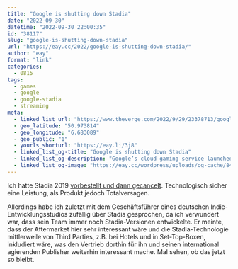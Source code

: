 ```yaml
---
title: "Google is shutting down Stadia"
date: "2022-09-30"
datetime: "2022-09-30 22:00:35"
id: "38117"
slug: "google-is-shutting-down-stadia"
url: "https://eay.cc/2022/google-is-shutting-down-stadia/"
author: "eay"
format: "link"
categories:
  - 0815
tags:
  - games
  - google
  - google-stadia
  - streaming
meta:
  - linked_list_url: "https://www.theverge.com/2022/9/29/23378713/google-stadia-shutting-down-game-streaming-january-2023"
  - geo_latitude: "50.973814"
  - geo_longitude: "6.683089"
  - geo_public: "1"
  - yourls_shorturl: "https://eay.li/3j8"
  - linked_list_og-title: "Google is shutting down Stadia"
  - linked_list_og-description: "Google’s cloud gaming service launched three years ago."
  - linked_list_og-image: "https://eay.cc/wordpress/uploads/og-cache/846fe727dfb6ea729291547eb0cad048.webp"
---
```


Ich hatte Stadia 2019 [vorbestellt und dann gecancelt](https://eay.cc/2019/status-2019-06-07-1820/). Technologisch sicher eine Leistung, als Produkt jedoch Totalversagen.

Allerdings habe ich zuletzt mit dem Geschäfts­führer eines deutschen Indie-Entwicklungs­studios zufällig über Stadia gesprochen, da ich verwundert war, dass sein Team immer noch Stadia-Versionen entwickelte. Er meinte, dass der Aftermarket hier sehr interessant wäre und die Stadia-Technologie mittlerweile von Third Parties, z.B. bei Hotels und in Set-Top-Boxen, inkludiert wäre, was den Vertrieb dorthin für ihn und seinen international agierenden Publisher weiterhin interessant mache. Mal sehen, ob das jetzt so bleibt.
